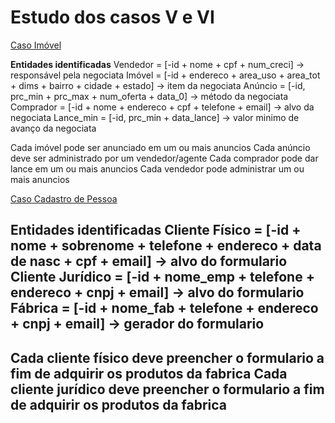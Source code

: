 # Estudo dos casos V e VI

[Caso Imóvel](https://github.com/tmenegaz/db_dendezeiros/blob/master/assunto/casos.md#imóvel "Caso Imóvel")

**Entidades identificadas**
Vendedor = [-id + nome + cpf + num_creci] -> responsável pela negociata
Imóvel = [-id + endereco + area_uso + area_tot + dims + bairro + cidade + estado] -> item da negociata
Anúncio = [-id, prc_min + prc_max + num_oferta + data_0] -> método da negociata
Comprador = [-id + nome + endereco + cpf + telefone + email] -> alvo da negociata
Lance_min = [-id, prc_min + data_lance] -> valor minimo de avanço da negociata

Cada imóvel pode ser anunciado em um ou mais anuncios
Cada anúncio deve ser administrado por um vendedor/agente
Cada comprador pode dar lance em um ou mais anuncios
Cada vendedor pode administrar um ou mais anuncios

[Caso Cadastro de Pessoa](https://github.com/tmenegaz/db_dendezeiros/blob/master/assunto/casos.md#cadastro-de-pessoa "Caso Cadastro de Pessoa")

**Entidades identificadas**
Cliente Físico = [-id + nome + sobrenome + telefone + endereco + data de nasc + cpf + email] -> alvo do formulario
Cliente Jurídico = [-id + nome_emp + telefone + endereco + cnpj + email] -> alvo do formulario
Fábrica = [-id + nome_fab + telefone + endereco + cnpj + email] -> gerador do formulario
---------------------------------------------------------------------------------------------------------------------------
Cada cliente físico deve preencher o formulario a fim de adquirir os produtos da fabrica
Cada cliente jurídico deve preencher o formulario a fim de adquirir os produtos da fabrica
---------------------------------------------------------------------------------------------------------------------------

